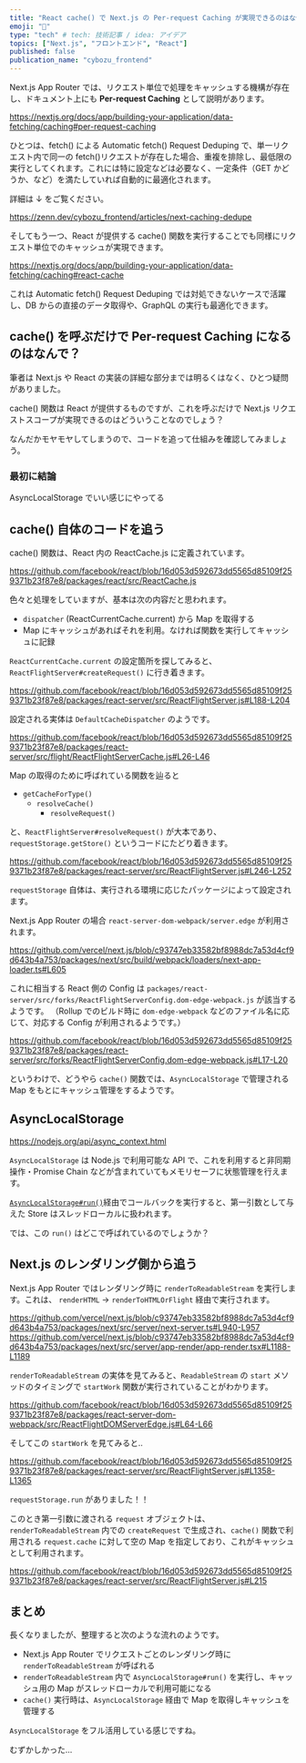 ```yaml
---
title: "React cache() で Next.js の Per-request Caching が実現できるのはなぜか"
emoji: "🐑"
type: "tech" # tech: 技術記事 / idea: アイデア
topics: ["Next.js", "フロントエンド", "React"]
published: false
publication_name: "cybozu_frontend"
---
```


Next.js App Router では、リクエスト単位で処理をキャッシュする機構が存在し、ドキュメント上にも **Per-request Caching** として説明があります。

https://nextjs.org/docs/app/building-your-application/data-fetching/caching#per-request-caching

ひとつは、fetch() による Automatic fetch() Request Deduping で、単一リクエスト内で同一の fetch()リクエストが存在した場合、重複を排除し、最低限の実行としてくれます。これには特に設定などは必要なく、一定条件（GET かどうか、など）を満たしていれば自動的に最適化されます。

詳細は ↓ をご覧ください。

https://zenn.dev/cybozu_frontend/articles/next-caching-dedupe

そしてもう一つ、React が提供する cache() 関数を実行することでも同様にリクエスト単位でのキャッシュが実現できます。

https://nextjs.org/docs/app/building-your-application/data-fetching/caching#react-cache

これは Automatic fetch() Request Deduping では対処できないケースで活躍し、DB からの直接のデータ取得や、GraphQL の実行も最適化できます。

## cache() を呼ぶだけで Per-request Caching になるのはなんで？

筆者は Next.js や React の実装の詳細な部分までは明るくはなく、ひとつ疑問がありました。

cache() 関数は React が提供するものですが、これを呼ぶだけで Next.js リクエストスコープが実現できるのはどういうことなのでしょう？

なんだかモヤモヤしてしまうので、コードを追って仕組みを確認してみましょう。

### 最初に結論

AsyncLocalStorage でいい感じにやってる

## cache() 自体のコードを追う

cache() 関数は、React 内の ReactCache.js に定義されています。

https://github.com/facebook/react/blob/16d053d592673dd5565d85109f259371b23f87e8/packages/react/src/ReactCache.js

色々と処理をしていますが、基本は次の内容だと思われます。

- `dispatcher` (ReactCurrentCache.current) から Map を取得する
- Map にキャッシュがあればそれを利用。なければ関数を実行してキャッシュに記録

`ReactCurrentCache.current` の設定箇所を探してみると、`ReactFlightServer#createRequest()` に行き着きます。

https://github.com/facebook/react/blob/16d053d592673dd5565d85109f259371b23f87e8/packages/react-server/src/ReactFlightServer.js#L188-L204

設定される実体は `DefaultCacheDispatcher` のようです。

https://github.com/facebook/react/blob/16d053d592673dd5565d85109f259371b23f87e8/packages/react-server/src/flight/ReactFlightServerCache.js#L26-L46

Map の取得のために呼ばれている関数を辿ると

- `getCacheForType()`
  - `resolveCache()`
    - `resolveRequest()`

と、`ReactFlightServer#resolveRequest()` が大本であり、`requestStorage.getStore()` というコードにたどり着きます。

https://github.com/facebook/react/blob/16d053d592673dd5565d85109f259371b23f87e8/packages/react-server/src/ReactFlightServer.js#L246-L252

`requestStorage` 自体は、実行される環境に応じたパッケージによって設定されます。

Next.js App Router の場合 `react-server-dom-webpack/server.edge` が利用されます。

https://github.com/vercel/next.js/blob/c93747eb33582bf8988dc7a53d4cf9d643b4a753/packages/next/src/build/webpack/loaders/next-app-loader.ts#L605

これに相当する React 側の Config は `packages/react-server/src/forks/ReactFlightServerConfig.dom-edge-webpack.js` が該当するようです。
（Rollup でのビルド時に `dom-edge-webpack` などのファイル名に応じて、対応する Config が利用されるようです。）

https://github.com/facebook/react/blob/16d053d592673dd5565d85109f259371b23f87e8/packages/react-server/src/forks/ReactFlightServerConfig.dom-edge-webpack.js#L17-L20

というわけで、どうやら `cache()` 関数では、`AsyncLocalStorage` で管理される Map をもとにキャッシュ管理をするようです。

## AsyncLocalStorage

https://nodejs.org/api/async_context.html

`AsyncLocalStorage` は Node.js で利用可能な API で、これを利用すると非同期操作・Promise Chain などが含まれていてもメモリセーフに状態管理を行えます。

[`AsyncLocalStorage#run()`](https://nodejs.org/api/async_context.html#asynclocalstoragerunstore-callback-args)経由でコールバックを実行すると、第一引数として与えた Store はスレッドローカルに扱われます。

では、この `run()` はどこで呼ばれているのでしょうか？

## Next.js のレンダリング側から追う

Next.js App Router ではレンダリング時に `renderToReadableStream` を実行します。これは、 `renderHTML` → `renderToHTMLOrFlight` 経由で実行されます。

https://github.com/vercel/next.js/blob/c93747eb33582bf8988dc7a53d4cf9d643b4a753/packages/next/src/server/next-server.ts#L940-L957
https://github.com/vercel/next.js/blob/c93747eb33582bf8988dc7a53d4cf9d643b4a753/packages/next/src/server/app-render/app-render.tsx#L1188-L1189

`renderToReadableStream` の実体を見てみると、`ReadableStream` の `start` メソッドのタイミングで `startWork` 関数が実行されていることがわかります。

https://github.com/facebook/react/blob/16d053d592673dd5565d85109f259371b23f87e8/packages/react-server-dom-webpack/src/ReactFlightDOMServerEdge.js#L64-L66

そしてこの `startWork` を見てみると..

https://github.com/facebook/react/blob/16d053d592673dd5565d85109f259371b23f87e8/packages/react-server/src/ReactFlightServer.js#L1358-L1365

`requestStorage.run` がありました！！

このとき第一引数に渡される `request` オブジェクトは、`renderToReadableStream` 内での `createRequest` で生成され、`cache()` 関数で利用される `request.cache` に対して空の Map を指定しており、これがキャッシュとして利用されます。

https://github.com/facebook/react/blob/16d053d592673dd5565d85109f259371b23f87e8/packages/react-server/src/ReactFlightServer.js#L215

## まとめ

長くなりましたが、整理すると次のような流れのようです。

- Next.js App Router でリクエストごとのレンダリング時に `renderToReadableStream` が呼ばれる
- `renderToReadableStream` 内で `AsyncLocalStorage#run()` を実行し、キャッシュ用の Map がスレッドローカルで利用可能になる
- `cache()` 実行時は、`AsyncLocalStorage` 経由で Map を取得しキャッシュを管理する

`AsyncLocalStorage` をフル活用している感じですね。

むずかしかった...
